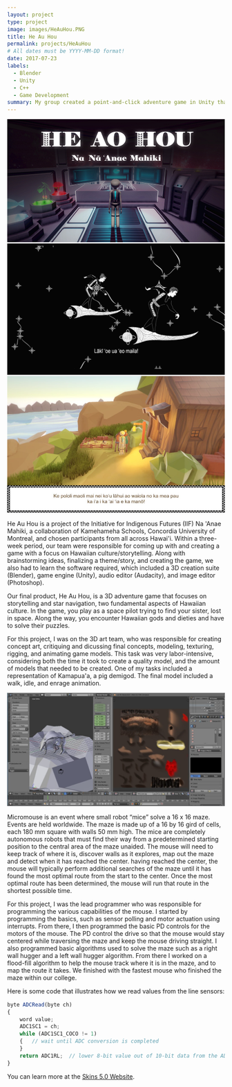 ```yaml
---
layout: project
type: project
image: images/HeAuHou.PNG
title: He Au Hou
permalink: projects/HeAuHou
# All dates must be YYYY-MM-DD format!
date: 2017-07-23
labels:
  - Blender
  - Unity
  - C++
  - Game Development
summary: My group created a point-and-click adventure game in Unity that focuses on telling the ancient stories of Hawaiian akua, with a sci-fi twist.
---
```


<div class="ui large rounded images">
  <img class="ui image" src="../images/HeAuHou0.png">
  <img class="ui image" src="../images/HeAuHou2.jpg">
  <img class="ui image" src="../images/HeAuHou1.png">
</div>

He Au Hou is a project of the Initiative for Indigenous Futures (IIF) Na 'Anae Mahiki, a collaboration of Kamehameha Schools, Concordia University of Montreal, and chosen participants from all across Hawai'i. Within a three-week period, our team were responsible for coming up with and creating a game with a focus on Hawaiian culture/storytelling. Along with brainstorming ideas, finalizing a theme/story, and creating the game, we also had to learn the software required, which included a 3D creation suite (Blender), game engine (Unity), audio editor (Audacity), and image editor (Photoshop).

Our final product, He Au Hou, is a 3D adventure game that focuses on storytelling and star navigation, two fundamental aspects of Hawaiian culture. In the game, you play as a space pilot trying to find your sister, lost in space. Along the way, you encounter Hawaiian gods and dieties and have to solve their puzzles. 

For this project, I was on the 3D art team, who was responsible for creating concept art, critiquing and dicussing final concepts, modeling, texturing, rigging, and animating game models. This task was very labor-intensive, considering both the time it took to create a quality model, and the amount of models that needed to be created. One of my tasks included a representation of Kamapua'a, a pig demigod. The final model included a walk, idle, and enrage animation.

<div class="ui large rounded images">
  <img class="ui image" src="../images/HeAuHou4.PNG">
</div>

Micromouse is an event where small robot “mice” solve a 16 x 16 maze.  Events are held worldwide.  The maze is made up of a 16 by 16 gird of cells, each 180 mm square with walls 50 mm high.  The mice are completely autonomous robots that must find their way from a predetermined starting position to the central area of the maze unaided.  The mouse will need to keep track of where it is, discover walls as it explores, map out the maze and detect when it has reached the center.  having reached the center, the mouse will typically perform additional searches of the maze until it has found the most optimal route from the start to the center.  Once the most optimal route has been determined, the mouse will run that route in the shortest possible time.

For this project, I was the lead programmer who was responsible for programming the various capabilities of the mouse.  I started by programming the basics, such as sensor polling and motor actuation using interrupts.  From there, I then programmed the basic PD controls for the motors of the mouse.  The PD control the drive so that the mouse would stay centered while traversing the maze and keep the mouse driving straight.  I also programmed basic algorithms used to solve the maze such as a right wall hugger and a left wall hugger algorithm.  From there I worked on a flood-fill algorithm to help the mouse track where it is in the maze, and to map the route it takes.  We finished with the fastest mouse who finished the maze within our college.

Here is some code that illustrates how we read values from the line sensors:

```js
byte ADCRead(byte ch)
{
    word value;
    ADC1SC1 = ch;
    while (ADC1SC1_COCO != 1)
    {   // wait until ADC conversion is completed   
    }
    return ADC1RL;  // lower 8-bit value out of 10-bit data from the ADC
}
```

You can learn more at the [Skins 5.0 Website](http://skins.abtec.org/skins5.0/).



